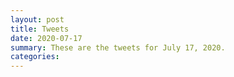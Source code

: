 ```yaml
---
layout: post
title: Tweets
date: 2020-07-17
summary: These are the tweets for July 17, 2020.
categories:
---
```


